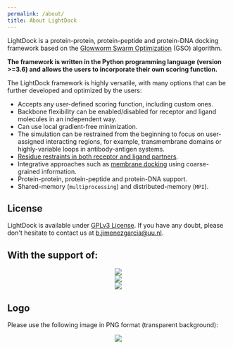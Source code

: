 ```yaml
---
permalink: /about/
title: About LightDock
---
```


LightDock is a protein-protein, protein-peptide and protein-DNA docking framework based on the [Glowworm Swarm Optimization](https://link.springer.com/article/10.1007/s11721-008-0021-5) (GSO) algorithm.

**The framework is written in the Python programming language (version >=3.6) and allows the users to incorporate their own scoring function.**

The LightDock framework is highly versatile, with many options that can be further developed and optimized by the users:

* Accepts any user-defined scoring function, including custom ones.
* Backbone flexibility can be enabled/disabled for receptor and ligand molecules in an independent way.
* Can use local gradient-free minimization.
* The simulation can be restrained from the beginning to focus on user-assigned interacting regions, for example, transmembrane domains or highly-variable loops in antibody-antigen systems.
* [Residue restraints in both receptor and ligand partners](https://doi.org/10.1093/bioinformatics/btz642).
* Integrative approaches such as [membrane docking](https://www.nature.com/articles/s41467-020-20076-5) using coarse-grained information.
* Protein-protein, protein-peptide and protein-DNA support.
* Shared-memory (`multiprocessing`) and distributed-memory (`MPI`).

## License
LightDock is available under [GPLv3 License](https://github.com/lightdock/lightdock/blob/master/LICENSE). If you have any doubt, please don't hesitate to contact us at <b.jimenezgarcia@uu.nl>.

## With the support of:

<p align="center">
    <a href="https://bioexcel.eu/" target="_blank"><img src="../assets/images/bioexcel_logo.png"></a>
    <br>
    <a href="https://www.eosc-hub.eu/" target="_blank"><img src="../assets/images/eosc_hub_logo.png"></a>
    <br>
    <a href="https://sbgrid.org/" target="_blank"><img src="../assets/images/sbgrid_logo.png"></a>
</p>


## Logo
Please use the following image in PNG format (transparent background):

<p align="center">
    <img src="../assets/images/lightdock_logo.png">
</p>

